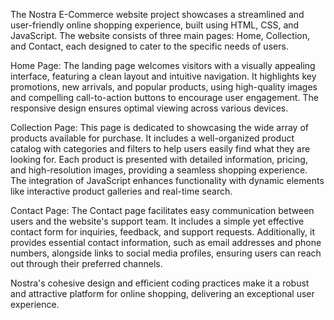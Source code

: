 The Nostra E-Commerce website project showcases a streamlined and user-friendly online shopping experience, built using HTML, CSS, and JavaScript. The website consists of three main pages: Home, Collection, and Contact, each designed to cater to the specific needs of users.

Home Page: The landing page welcomes visitors with a visually appealing interface, featuring a clean layout and intuitive navigation. It highlights key promotions, new arrivals, and popular products, using high-quality images and compelling call-to-action buttons to encourage user engagement. The responsive design ensures optimal viewing across various devices.

Collection Page: This page is dedicated to showcasing the wide array of products available for purchase. It includes a well-organized product catalog with categories and filters to help users easily find what they are looking for. Each product is presented with detailed information, pricing, and high-resolution images, providing a seamless shopping experience. The integration of JavaScript enhances functionality with dynamic elements like interactive product galleries and real-time search.

Contact Page: The Contact page facilitates easy communication between users and the website's support team. It includes a simple yet effective contact form for inquiries, feedback, and support requests. Additionally, it provides essential contact information, such as email addresses and phone numbers, alongside links to social media profiles, ensuring users can reach out through their preferred channels.

Nostra's cohesive design and efficient coding practices make it a robust and attractive platform for online shopping, delivering an exceptional user experience.
